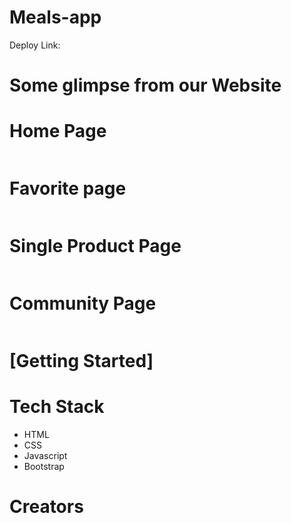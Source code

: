 # Meals-app

Deploy Link: 

# Some glimpse from our Website

<h1>Home Page</h1>
<img src="" alt=""/>

<h1>Favorite page</h1>
<img src="" alt=""/>

<h1>Single Product Page</h1>
<img src="" alt=""/>

<h1>Community Page</h1>
<img src=""/>

# [Getting Started]



<h1>Tech Stack</h1>
<ul>
<li>HTML</li>
<li>CSS</li>
<li>Javascript</li>
<li>Bootstrap</li>
</ul>

# Creators

<ul>


</ul>



